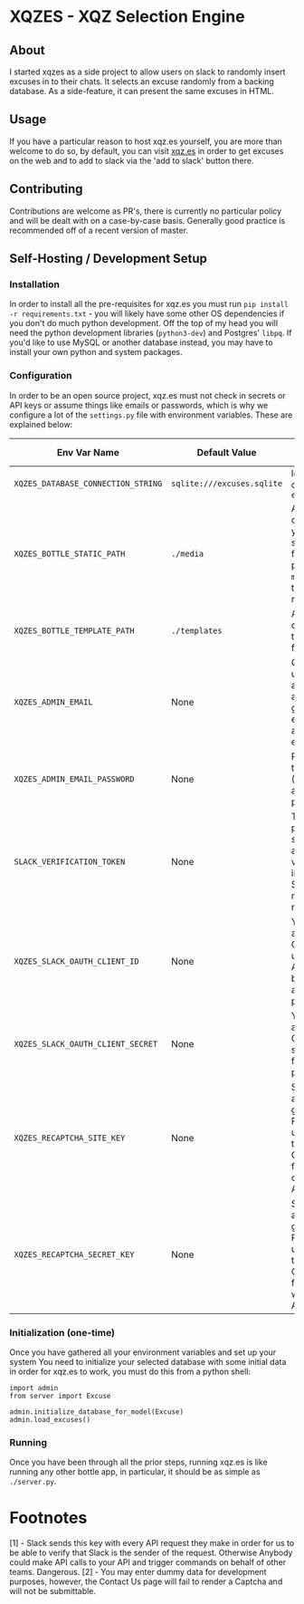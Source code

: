 # XQZES - XQZ Selection Engine

## About
I started xqzes as a side project to allow users on
slack to randomly insert excuses in to their chats.
It selects an excuse randomly from a backing database.
As a side-feature, it can present the same excuses in HTML.

## Usage
If you have a particular reason to host xqz.es yourself, you
are more than welcome to do so, by default, you can visit
[xqz.es](https://xqz.es/) in order to get excuses on the web
and to add to slack via the 'add to slack' button there.

## Contributing
Contributions are welcome as PR's, there is currently
no particular policy and will be dealt with on a case-by-case
basis. Generally good practice is recommended off of a recent
version of master.

## Self-Hosting / Development Setup
### Installation
In order to install all the pre-requisites for xqz.es you must run
`pip install -r requirements.txt` - you will likely have some other
OS dependencies if you don't do much python development. Off
the top of my head you will need the python development libraries
(`python3-dev`) and Postgres' `libpq`. If you'd like to use
MySQL or another database instead, you may have to install your own
python and system packages.

### Configuration
In order to be an open source project, xqz.es must not check in
secrets or API keys or assume things like emails or passwords,
which is why we configure a lot of the `settings.py` file with
environment variables. These are explained below:

| Env Var Name | Default Value | Value description |
| --- | --- | ------- |
|`XQZES_DATABASE_CONNECTION_STRING`|`sqlite:///excuses.sqlite`|local sqlite file called `excuses.sqlite`|SQLAlchemy connection url, see SQLAlchemy documentation [here](http://docs.sqlalchemy.org/en/latest/core/engines.html#database-urls)|
|`XQZES_BOTTLE_STATIC_PATH`|`./media`|Absolute path on system to your static/media files. I.e: full path to the `media` folder at this project's root.'|
|`XQZES_BOTTLE_TEMPLATE_PATH`|`./templates`|Absolute path on system to the `templates` folder.|
|`XQZES_ADMIN_EMAIL`|None|Gmail address used to send and receive application generated emails as well as the contact email|
|`XQZES_ADMIN_EMAIL_PASSWORD`|None|Password for that address (Use Gmail app-specific passwords)|
|`SLACK_VERIFICATION_TOKEN`|None|The token provided by slack that allows us to verify that it is indeed your Slack app making an API request.[1]|
|`XQZES_SLACK_OAUTH_CLIENT_ID`|None|Your applications OAuth client id, used for the Add to Slack button as well as the OAuth process.|
|`XQZES_SLACK_OAUTH_CLIENT_SECRET`|None|Your applications OAuth client secret, used for the OAuth process.|
|`XQZES_RECAPTCHA_SITE_KEY`|None|Site key to access google's Recaptcha API, used currently to protect the Contact Us form. Can be obtained [here](https://www.google.com/recaptcha/). Also see[2]|
|`XQZES_RECAPTCHA_SECRET_KEY`|None|Site key to access google's Recaptcha API, used currently to protect the Contact Us form. Obtained with Site key. Also see [2]|

### Initialization (one-time)
Once you have gathered all your environment variables and set up
your system
You need to initialize your selected database with some initial data
in order for xqz.es to work, you must do this from a python shell:
```
import admin
from server import Excuse

admin.initialize_database_for_model(Excuse)
admin.load_excuses()
```

### Running
Once you have been through all the prior steps, running
xqz.es is like running any other bottle app, in particular,
it should be as simple as `./server.py`.


# Footnotes
[1] - Slack sends this key with every API request they make in order for us to
 be able to verify that Slack is the sender of the request. Otherwise
 Anybody could make API calls to your API and trigger commands on behalf of
 other teams. Dangerous.
[2] - You may enter dummy data for development purposes, however, the
Contact Us page will fail to render a Captcha and will not be submittable.
